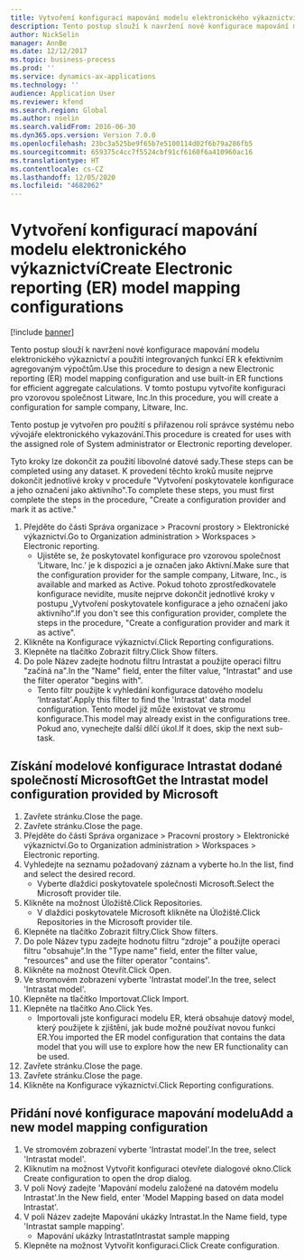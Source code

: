 ```yaml
---
title: Vytvoření konfigurací mapování modelu elektronického výkaznictví
description: Tento postup slouží k navržení nové konfigurace mapování modelu elektronického výkaznictví a použití integrovaných funkcí ER k efektivním agregovaným výpočtům.
author: NickSelin
manager: AnnBe
ms.date: 12/12/2017
ms.topic: business-process
ms.prod: ''
ms.service: dynamics-ax-applications
ms.technology: ''
audience: Application User
ms.reviewer: kfend
ms.search.region: Global
ms.author: nselin
ms.search.validFrom: 2016-06-30
ms.dyn365.ops.version: Version 7.0.0
ms.openlocfilehash: 23bc3a525be9f65b7e5100114d02f6b79a286fb5
ms.sourcegitcommit: 659375c4cc7f5524cbf91cf6160f6a410960ac16
ms.translationtype: HT
ms.contentlocale: cs-CZ
ms.lasthandoff: 12/05/2020
ms.locfileid: "4682062"
---
```

# <a name="create-electronic-reporting-er-model-mapping-configurations"></a><span data-ttu-id="6c13d-103">Vytvoření konfigurací mapování modelu elektronického výkaznictví</span><span class="sxs-lookup"><span data-stu-id="6c13d-103">Create Electronic reporting (ER) model mapping configurations</span></span>

[!include [banner](../../includes/banner.md)]

<span data-ttu-id="6c13d-104">Tento postup slouží k navržení nové konfigurace mapování modelu elektronického výkaznictví a použití integrovaných funkcí ER k efektivním agregovaným výpočtům.</span><span class="sxs-lookup"><span data-stu-id="6c13d-104">Use this procedure to design a new Electronic reporting (ER) model mapping configuration and use built-in ER functions for efficient aggregate calculations.</span></span> <span data-ttu-id="6c13d-105">V tomto postupu vytvoříte konfiguraci pro vzorovou společnost Litware, Inc.</span><span class="sxs-lookup"><span data-stu-id="6c13d-105">In this procedure, you will create a configuration for sample company, Litware, Inc.</span></span> 

<span data-ttu-id="6c13d-106">Tento postup je vytvořen pro použití s přiřazenou rolí správce systému nebo vývojáře elektronického vykazování.</span><span class="sxs-lookup"><span data-stu-id="6c13d-106">This procedure is created for uses with the assigned role of System administrator or Electronic reporting developer.</span></span>

<span data-ttu-id="6c13d-107">Tyto kroky lze dokončit za použití libovolné datové sady.</span><span class="sxs-lookup"><span data-stu-id="6c13d-107">These steps can be completed using any dataset.</span></span> <span data-ttu-id="6c13d-108">K provedení těchto kroků musíte nejprve dokončit jednotlivé kroky v proceduře "Vytvoření poskytovatele konfigurace a jeho označení jako aktivního".</span><span class="sxs-lookup"><span data-stu-id="6c13d-108">To complete these steps, you must first complete the steps in the procedure, "Create a configuration provider and mark it as active."</span></span>

1. <span data-ttu-id="6c13d-109">Přejděte do části Správa organizace > Pracovní prostory > Elektronické výkaznictví.</span><span class="sxs-lookup"><span data-stu-id="6c13d-109">Go to Organization administration > Workspaces > Electronic reporting.</span></span>
    * <span data-ttu-id="6c13d-110">Ujistěte se, že poskytovatel konfigurace pro vzorovou společnost ‘Litware, Inc.’ je k dispozici a je označen jako Aktivní.</span><span class="sxs-lookup"><span data-stu-id="6c13d-110">Make sure that the configuration provider for the sample company, Litware, Inc., is available and marked as Active.</span></span> <span data-ttu-id="6c13d-111">Pokud tohoto zprostředkovatele konfigurace nevidíte, musíte nejprve dokončit jednotlivé kroky v postupu „Vytvoření poskytovatele konfigurace a jeho označení jako aktivního“.</span><span class="sxs-lookup"><span data-stu-id="6c13d-111">If you don't see this configuration provider, complete the steps in the procedure, "Create a configuration provider and mark it as active".</span></span>  
2. <span data-ttu-id="6c13d-112">Klikněte na Konfigurace výkaznictví.</span><span class="sxs-lookup"><span data-stu-id="6c13d-112">Click Reporting configurations.</span></span>
3. <span data-ttu-id="6c13d-113">Klepněte na tlačítko Zobrazit filtry.</span><span class="sxs-lookup"><span data-stu-id="6c13d-113">Click Show filters.</span></span>
4. <span data-ttu-id="6c13d-114">Do pole Název zadejte hodnotu filtru Intrastat a použijte operaci filtru "začíná na".</span><span class="sxs-lookup"><span data-stu-id="6c13d-114">In the "Name" field, enter the filter value, "Intrastat" and use the filter operator "begins with".</span></span>
    * <span data-ttu-id="6c13d-115">Tento filtr použijte k vyhledání konfigurace datového modelu ‘Intrastat’.</span><span class="sxs-lookup"><span data-stu-id="6c13d-115">Apply this filter to find the 'Intrastat' data model configuration.</span></span> <span data-ttu-id="6c13d-116">Tento model již může existovat ve stromu konfigurace.</span><span class="sxs-lookup"><span data-stu-id="6c13d-116">This model may already exist in the configurations tree.</span></span> <span data-ttu-id="6c13d-117">Pokud ano, vynechejte další dílčí úkol.</span><span class="sxs-lookup"><span data-stu-id="6c13d-117">If it does, skip the next sub-task.</span></span>   

## <a name="get-the-intrastat-model-configuration-provided-by-microsoft"></a><span data-ttu-id="6c13d-118">Získání modelové konfigurace Intrastat dodané společností Microsoft</span><span class="sxs-lookup"><span data-stu-id="6c13d-118">Get the Intrastat model configuration provided by Microsoft</span></span>
1. <span data-ttu-id="6c13d-119">Zavřete stránku.</span><span class="sxs-lookup"><span data-stu-id="6c13d-119">Close the page.</span></span>
2. <span data-ttu-id="6c13d-120">Zavřete stránku.</span><span class="sxs-lookup"><span data-stu-id="6c13d-120">Close the page.</span></span>
3. <span data-ttu-id="6c13d-121">Přejděte do části Správa organizace > Pracovní prostory > Elektronické výkaznictví.</span><span class="sxs-lookup"><span data-stu-id="6c13d-121">Go to Organization administration > Workspaces > Electronic reporting.</span></span>
4. <span data-ttu-id="6c13d-122">Vyhledejte na seznamu požadovaný záznam a vyberte ho.</span><span class="sxs-lookup"><span data-stu-id="6c13d-122">In the list, find and select the desired record.</span></span>
    * <span data-ttu-id="6c13d-123">Vyberte dlaždici poskytovatele společnosti Microsoft.</span><span class="sxs-lookup"><span data-stu-id="6c13d-123">Select the Microsoft provider tile.</span></span>  
5. <span data-ttu-id="6c13d-124">Klikněte na možnost Úložiště.</span><span class="sxs-lookup"><span data-stu-id="6c13d-124">Click Repositories.</span></span>
    * <span data-ttu-id="6c13d-125">V dlaždici poskytovatele Microsoft klikněte na Úložiště.</span><span class="sxs-lookup"><span data-stu-id="6c13d-125">Click Repositories in the Microsoft provider tile.</span></span>  
6. <span data-ttu-id="6c13d-126">Klepněte na tlačítko Zobrazit filtry.</span><span class="sxs-lookup"><span data-stu-id="6c13d-126">Click Show filters.</span></span>
7. <span data-ttu-id="6c13d-127">Do pole Název typu zadejte hodnotu filtru “zdroje” a použijte operaci filtru "obsahuje".</span><span class="sxs-lookup"><span data-stu-id="6c13d-127">In the "Type name" field, enter the filter value, "resources" and use the filter operator "contains".</span></span> 
8. <span data-ttu-id="6c13d-128">Klikněte na možnost Otevřít.</span><span class="sxs-lookup"><span data-stu-id="6c13d-128">Click Open.</span></span>
9. <span data-ttu-id="6c13d-129">Ve stromovém zobrazení vyberte 'Intrastat model'.</span><span class="sxs-lookup"><span data-stu-id="6c13d-129">In the tree, select 'Intrastat model'.</span></span>
10. <span data-ttu-id="6c13d-130">Klepněte na tlačítko Importovat.</span><span class="sxs-lookup"><span data-stu-id="6c13d-130">Click Import.</span></span>
11. <span data-ttu-id="6c13d-131">Klepněte na tlačítko Ano.</span><span class="sxs-lookup"><span data-stu-id="6c13d-131">Click Yes.</span></span>
    * <span data-ttu-id="6c13d-132">Importovali jste konfiguraci modelu ER, která obsahuje datový model, který použijete k zjištění, jak bude možné používat novou funkci ER.</span><span class="sxs-lookup"><span data-stu-id="6c13d-132">You imported the ER model configuration that contains the data model that you will use to explore how the new ER functionality can be used.</span></span>  
12. <span data-ttu-id="6c13d-133">Zavřete stránku.</span><span class="sxs-lookup"><span data-stu-id="6c13d-133">Close the page.</span></span>
13. <span data-ttu-id="6c13d-134">Zavřete stránku.</span><span class="sxs-lookup"><span data-stu-id="6c13d-134">Close the page.</span></span>
14. <span data-ttu-id="6c13d-135">Klikněte na Konfigurace výkaznictví.</span><span class="sxs-lookup"><span data-stu-id="6c13d-135">Click Reporting configurations.</span></span>

## <a name="add-a-new-model-mapping-configuration"></a><span data-ttu-id="6c13d-136">Přidání nové konfigurace mapování modelu</span><span class="sxs-lookup"><span data-stu-id="6c13d-136">Add a new model mapping configuration</span></span>
1. <span data-ttu-id="6c13d-137">Ve stromovém zobrazení vyberte 'Intrastat model'.</span><span class="sxs-lookup"><span data-stu-id="6c13d-137">In the tree, select 'Intrastat model'.</span></span>
2. <span data-ttu-id="6c13d-138">Kliknutím na možnost Vytvořit konfiguraci otevřete dialogové okno.</span><span class="sxs-lookup"><span data-stu-id="6c13d-138">Click Create configuration to open the drop dialog.</span></span>
3. <span data-ttu-id="6c13d-139">V poli Nový zadejte 'Mapování modelu založené na datovém modelu Intrastat'.</span><span class="sxs-lookup"><span data-stu-id="6c13d-139">In the New field, enter 'Model Mapping based on data model Intrastat'.</span></span>
4. <span data-ttu-id="6c13d-140">V poli Název zadejte Mapování ukázky Intrastat.</span><span class="sxs-lookup"><span data-stu-id="6c13d-140">In the Name field, type 'Intrastat sample mapping'.</span></span>
    * <span data-ttu-id="6c13d-141">Mapování ukázky Intrastat</span><span class="sxs-lookup"><span data-stu-id="6c13d-141">Intrastat sample mapping</span></span>  
5. <span data-ttu-id="6c13d-142">Klepněte na možnost Vytvořit konfiguraci.</span><span class="sxs-lookup"><span data-stu-id="6c13d-142">Click Create configuration.</span></span>

